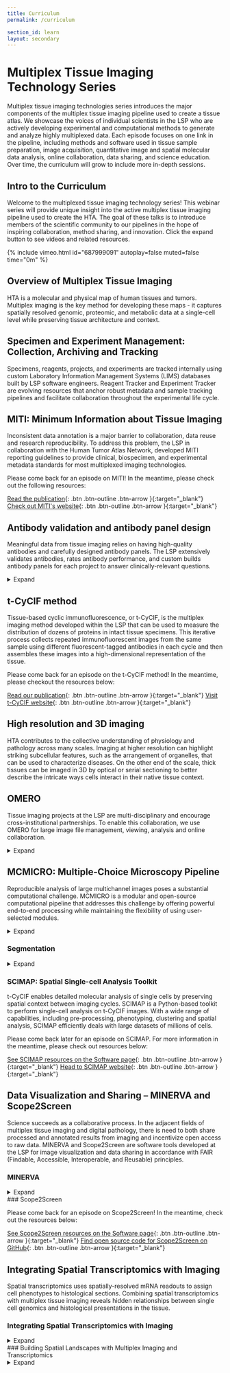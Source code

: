 ```yaml
---
title: Curriculum
permalink: /curriculum

section_id: learn
layout: secondary
---
```


# Multiplex Tissue Imaging Technology Series

Multiplex tissue imaging technologies series introduces the major components of the multiplex tissue imaging pipeline used to create a tissue atlas. We showcase the voices of individual scientists in the LSP who are actively developing experimental and computational methods to generate and analyze highly multiplexed data. Each episode focuses on one link in the pipeline, including methods and software used in tissue sample preparation, image acquisition, quantitative image and spatial molecular data analysis, online collaboration, data sharing, and science education. Over time, the curriculum will grow to include more in-depth sessions.

## Intro to the Curriculum

Welcome to the multiplexed tissue imaging technology series! This webinar series will provide unique insight into the active multiplex tissue imaging pipeline used to create the HTA. The goal of these talks is to introduce members of the scientific community to our pipelines in the hope of inspiring collaboration, method sharing, and innovation. Click the expand button to see videos and related resources.  

{% include vimeo.html id="687999091" autoplay=false muted=false time="0m" %}

## Overview of Multiplex Tissue Imaging

HTA is a molecular and physical map of human tissues and tumors. Multiplex imaging is the key method for developing these maps - it captures spatially resolved genomic, proteomic, and metabolic data at a single-cell level while preserving tissue architecture and context.  

## Specimen and Experiment Management: Collection, Archiving and Tracking

Specimens, reagents, projects, and experiments are tracked internally using custom Laboratory Information Management Systems (LIMS) databases built by LSP software engineers. Reagent Tracker and Experiment Tracker are evolving resources that anchor robust metadata and sample tracking pipelines and facilitate collaboration throughout the experimental life cycle.

## MITI: Minimum Information about Tissue Imaging

Inconsistent data annotation is a major barrier to collaboration, data reuse and research reproducibility. To address this problem, the LSP in collaboration with the Human Tumor Atlas Network, developed MITI reporting guidelines to provide clinical, biospecimen, and experimental metadata standards for most multiplexed imaging technologies.

Please come back for an episode on MITI! In the meantime, please check out the following resources:

[Read the publication](https://doi.org/10.1038/s41592-022-01415-4){: .btn .btn-outline .btn-arrow }{:target="_blank"}
[Check out MITI's website](https://www.miti-consortium.org/){: .btn .btn-outline .btn-arrow }{:target="_blank"}


## Antibody validation and antibody panel design

Meaningful data from tissue imaging relies on having high-quality antibodies and carefully designed antibody panels. The LSP extensively validates antibodies, rates antibody performance, and custom builds antibody panels for each project to answer clinically-relevant questions.  

<details>
<summary data-collapse-label="Collapse">Expand</summary>
{% include vimeo.html id="694165748" autoplay=false muted=false time="0m" %}
</details>

## t-CyCIF method

Tissue-based cyclic immunofluorescence, or t-CyCIF, is the multiplex imaging method developed within the LSP that can be used to measure the distribution of dozens of proteins in intact tissue specimens. This iterative process collects repeated immunofluorescent images from the same sample using different fluorescent-tagged antibodies in each cycle and then assembles these images into a high-dimensional representation of the tissue.  

Please come back for an episode on the t-CyCIF method! In the meantime, please checkout the resources below:

[Read our publication](https://elifesciences.org/articles/31657){: .btn .btn-outline .btn-arrow }{:target="_blank"}
[Visit t-CyCIF website](https://www.cycif.org/){: .btn .btn-outline .btn-arrow }{:target="_blank"}

## High resolution and 3D imaging

HTA contributes to the collective understanding of physiology and pathology across many scales. Imaging at higher resolution can highlight striking subcellular features, such as the arrangement of organelles, that can be used to characterize diseases. On the other end of the scale, thick tissues can be imaged in 3D by optical or serial sectioning to better describe the intricate ways cells interact in their native tissue context.

## OMERO

Tissue imaging projects at the LSP are multi-disciplinary and encourage cross-institutional partnerships. To enable this collaboration, we use OMERO for large image file management, viewing, analysis and online collaboration.  

<details>
<summary data-collapse-label="Collapse">Expand</summary>
{% include vimeo.html id="688017487" autoplay=false muted=false time="0m" %}
</details>

## MCMICRO: Multiple-Choice Microscopy Pipeline

Reproducible analysis of large multichannel images poses a substantial computational challenge. MCMICRO is a modular and open-source computational pipeline that addresses this challenge by offering powerful end-to-end processing while maintaining the flexibility of using user-selected modules.  

<details>
<summary data-collapse-label="Collapse">Expand</summary>
{% include vimeo.html id="702882944" autoplay=false muted=false time="0m" %}
</details>

### Segmentation
<details>
<summary data-collapse-label="Collapse">Expand</summary>
{% include vimeo.html id="690989936" autoplay=false muted=false time="0m" %}
</details>

### SCIMAP: Spatial Single-cell Analysis Toolkit

t-CyCIF enables detailed molecular analysis of single cells by preserving spatial context between imaging cycles. SCIMAP is a Python-based toolkit to perform single-cell analysis on t-CyCIF images. With a wide range of capabilities, including pre-processing, phenotyping, clustering and spatial analysis, SCIMAP efficiently deals with large datasets of millions of cells.

Please come back later for an episode on SCIMAP. For more information in the meantime, please check out resources below:

[See SCIMAP resources on the Software page](./methods-software){: .btn .btn-outline .btn-arrow }{:target="_blank"}
[Head to SCIMAP website](https://scimap.xyz/){: .btn .btn-outline .btn-arrow }{:target="_blank"}

## Data Visualization and Sharing – MINERVA and Scope2Screen

Science succeeds as a collaborative process. In the adjacent fields of multiplex tissue imaging and digital pathology, there is need to both share processed and annotated results from imaging and incentivize open access to raw data. MINERVA and Scope2Screen are software tools developed at the LSP for image visualization and data sharing in accordance with FAIR (Findable, Accessible, Interoperable, and Reusable) principles.  

### MINERVA
<details>
<summary data-collapse-label="Collapse">Expand</summary>
{% include vimeo.html id="685606030" autoplay=false muted=false time="0m" %}
</details>
### Scope2Screen

Please come back for an episode on Scope2Screen! In the meantime, check out the resources below:

[See Scope2Screen resources on the Software page](./methods-software){: .btn .btn-outline .btn-arrow }{:target="_blank"}
[Find open source code for Scope2Screen on GitHub](https://github.com/labsyspharm/scope2screen){: .btn .btn-outline .btn-arrow }{:target="_blank"}

## Integrating Spatial Transcriptomics with Imaging

Spatial transcriptomics uses spatially-resolved mRNA readouts to assign cell phenotypes to histological sections. Combining spatial transcriptomics with multiplex tissue imaging reveals hidden relationships between single cell genomics and histological presentations in the tissue.

### Integrating Spatial Transcriptomics with Imaging
<details>
<summary data-collapse-label="Collapse">Expand</summary>
{% include vimeo.html id="685612269" autoplay=false muted=false time="0m" %}
</details>
### Building Spatial Landscapes with Multiplex Imaging and Transcriptomics
<details>
<summary data-collapse-label="Collapse">Expand</summary>
{% include vimeo.html id="688890308" autoplay=false muted=false time="0m" %}
</details>
